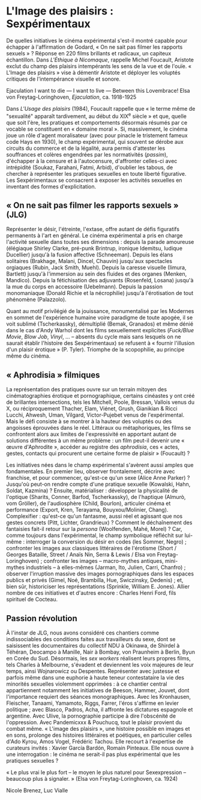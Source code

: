 # L'Image des plaisirs : Sexpérimentaux

De quelles initiatives le cinéma expérimental s'est-il montré capable pour échapper à l'affirmation de Godard, « On ne sait pas filmer les rapports sexuels » ? Réponse en 220 films brillants et radicaux, un capiteux échantillon. Dans _L'Éthique à Nicomaque_, rappelle Michel Foucault, Aristote exclut du champ des plaisirs intempérants les sens de la vue et de l'ouïe. « L'Image des plaisirs » vise à démentir Aristote et déployer les voluptés critiques de l'intempérance visuelle et sonore.

Ejaculation
I want to die — I want to live —
Between this Lovembrace!
Elsa von Freytag-Loringhoven, _Ejaculation_, ca. 1918-1925

Dans _L'Usage des plaisirs_ (1984), Foucault rappelle que « le terme même de "sexualité" apparaît tardivement, au début du XIX<sup>e</sup> siècle » et que, quelle que soit l'ère, les pratiques et comportements désormais résumés par ce vocable se constituent en « domaine moral ». Si, massivement, le cinéma joue un rôle d'agent moralisateur (avec pour pinacle le tristement fameux code Hays en 1930), le champ expérimental, qui souvent se dérobe aux circuits du commerce et de la légalité, aura permis d'attester les souffrances et colères engendrées par les normativités (_passim_), d'échapper à la censure et à l'autocensure, d'affronter celles-ci avec intrépidité (Soukaz, Farahani, Fatmi, Arbid), d'oublier les tabous, de chercher à représenter les pratiques sexuelles en toute liberté figurative. Les Sexpérimentaux se consacrent à exposer les activités sexuelles en inventant des formes d'explicitation.

## « On ne sait pas filmer les rapports sexuels » (JLG)

Représenter le désir, l'étreinte, l'extase, offre autant de défis figuratifs permanents à l'art en général. Le cinéma expérimental a pris en charge l'activité sexuelle dans toutes ses dimensions : depuis la parade amoureuse (élégiaque Shirley Clarke, pré-punk Brintrup, ironique Idemitsu, ludique Ducellier) jusqu'à la fusion affective (Schneeman). Depuis les élans solitaires (Brakhage, Malani, Dincel, Chauvin) jusqu'aux spectacles orgiaques (Rubin, Jack Smith, Muehl). Depuis la caresse visuelle (Iimura, Bartlett) jusqu'à l'immersion au sein des fluides et des organes (Menken, Mandico). Depuis la fétichisation des adjuvants (Rosenfeld, Losana) jusqu'à la mue du corps en accessoire (Uebelmann). Depuis la passion monomaniaque (Donald Richie et la nécrophilie) jusqu'à l'érotisation de tout phénomène (Palazzolo).

Quant au motif privilégié de la jouissance, monumentalisé par les Modernes en sommet de l'expérience humaine voire paradigme de toute apogée, il se voit sublimé (Tscherkassky), démultiplié (Bemak, Granados) et même dénié dans le cas d'Andy Warhol dont les films sexuellement explicites (_Fuck/Blue Movie_, _Blow Job_, _Vinyl_, ... – absents du cycle mais sans lesquels on ne saurait établir l'histoire des Sexpérimentaux) se refusent à « fournir l'illusion d'un plaisir érotique » (P. Tyler). Triomphe de la scopophilie, au principe même du cinéma.

## « Aphrodisia » filmiques

La représentation des pratiques ouvre sur un terrain mitoyen des cinématographies érotique et pornographique, certains cinéastes y ont créé de brillantes intersections, tels les Mitchell, Poole, Bressan, Vallois venus du X, ou réciproquement Thacher, Elam, Viénet, Grush, Gianikian & Ricci Lucchi, Ahwesh, Uman, Vilgard, Victor-Pujebet venus de l'expérimental. Mais le défi consiste à se montrer à la hauteur des voluptés ou des angoisses éprouvées dans le réel. Littéraux ou métaphoriques, les films se confrontent alors aux limites de l'expressivité en apportant autant de solutions différentes à un même problème : un film peut-il devenir une « œuvre d'Aphrodite », accéder au registre des _aphrodisia_, ces « actes, gestes, contacts qui procurent une certaine forme de plaisir » (Foucault) ?

Les initiatives nées dans le champ expérimental s'avèrent aussi amples que fondamentales. En premier lieu, observer frontalement, décrire avec franchise, et pour commencer, qu'est-ce qu'un sexe (Alice Anne Parker) ? Jusqu'où peut-on rendre compte d'une pratique sexuelle (Kowalski, Hahn, Soldat, Kazmina) ? Ensuite, matérialiser : développer la physicalité de l'optique (Sharits, Conner, Barfod, Tscherkassky), de l'haptique (Almurò, vom Gröller), de l'audiosphère (Child, Bourlon), articuler cinéma et performance (Export, Kren, Terayama, Bouyxou/Molinier, Chang). Complexifier : qu'est-ce qu'un fantasme, aussi réel et agissant que nos gestes concrets (Pitt, Lichter, Grandrieux) ? Comment le déchaînement des fantaisies fait-il retour sur la _persona_ (Woolfenden, Mahé, Morel) ? Car, comme toujours dans l'expérimental, le champ symbolique réfléchit sur lui-même : interroger la conversion du désir en codes (les Sommer, Negro) ; confronter les images aux classiques littéraires de l'érotisme (Short / Georges Bataille, Street / Anaïs Nin, Serra & Lewis / Elsa von Freytag-Loringhoven) ; confronter les images – macro-mythes antiques, mini-mythes industriels – à elles-mêmes (Jarman, Ito, Julien, Carri, Chanfro) ; observer l'irruption massive des images pornographiques dans les espaces publics et privés (Gimel, Noé, Brambilla, Hue, Swiczinsky, Dedenis) ; et, bien sûr, historiciser les représentations (Sprinkle, William E. Jones). Allier nombre de ces initiatives et d'autres encore : Charles Henri Ford, fils spirituel de Cocteau.

## Passion révolution

À l'instar de JLG, nous avons considéré ces chantiers comme indissociables des conditions faites aux travailleurs du sexe, dont se saisissent les documentaires du collectif NDU à Okinawa, de Shirdel à Téhéran, Deocampo à Manille, Nair à Bombay, von Praunheim à Berlin, Byun en Corée du Sud. Désormais, les _sex workers_ réalisent leurs propres films, tels Charles à Melbourne, s'évadent et deviennent les voix majeures de leur temps, ainsi Wojnarowicz ou Despentes. Représenter avec justesse et parfois même dans une euphorie à haute teneur contestataire la vie des minorités sexuelles violemment opprimées : à ce chantier central appartiennent notamment les initiatives de Beeson, Hammer, Jouvet, dont l'importance requiert des séances monographiques. Avec les Kronhausen, Fleischer, Tanaami, Yamamoto, Riggs, Farrer, l'éros s'affirme en levier politique ; avec Blasco, Padros, Acha, il affronte les dictatures espagnole et argentine. Avec Ulive, la pornographie participe à dire l'obscénité de l'oppression. Avec Pandemicxxx & Pouchucq, tout le plaisir provient du combat même. « L'image des plaisirs », une histoire possible en images et en sons, prolonge des histoires littéraires et poétiques, en particulier celles d'Ado Kyrou, Amos Vogel, Frédéric Tachou. Elle recourt à l'expertise de curateurs invités : Xavier García Bardón, Romain Pinteaux. Elle nous ouvre à une interrogation : le cinéma ne serait-il pas plus expérimental que les pratiques sexuelles ?

« Le plus vrai le plus fort – le moyen le plus naturel pour Sexexpression – beaucoup plus à signaler. » (Elsa von Freytag-Loringhoven, ca. 1924)

Nicole Brenez, Luc Vialle
